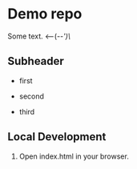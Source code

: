 # Demo repo

Some text. <--(-_-')\\_

## Subheader

- first

- second 

- third

## Local Development 

1. Open index.html in your browser.
